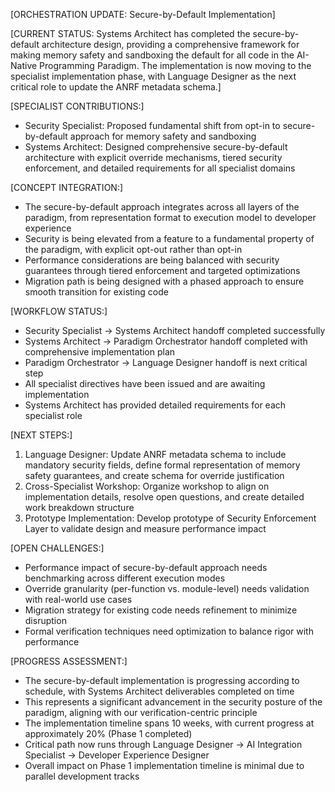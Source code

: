 [ORCHESTRATION UPDATE: Secure-by-Default Implementation]

[CURRENT STATUS: Systems Architect has completed the secure-by-default architecture design, providing a comprehensive framework for making memory safety and sandboxing the default for all code in the AI-Native Programming Paradigm. The implementation is now moving to the specialist implementation phase, with Language Designer as the next critical role to update the ANRF metadata schema.]

[SPECIALIST CONTRIBUTIONS:]
- Security Specialist: Proposed fundamental shift from opt-in to secure-by-default approach for memory safety and sandboxing
- Systems Architect: Designed comprehensive secure-by-default architecture with explicit override mechanisms, tiered security enforcement, and detailed requirements for all specialist domains

[CONCEPT INTEGRATION:]
- The secure-by-default approach integrates across all layers of the paradigm, from representation format to execution model to developer experience
- Security is being elevated from a feature to a fundamental property of the paradigm, with explicit opt-out rather than opt-in
- Performance considerations are being balanced with security guarantees through tiered enforcement and targeted optimizations
- Migration path is being designed with a phased approach to ensure smooth transition for existing code

[WORKFLOW STATUS:]
- Security Specialist → Systems Architect handoff completed successfully
- Systems Architect → Paradigm Orchestrator handoff completed with comprehensive implementation plan
- Paradigm Orchestrator → Language Designer handoff is next critical step
- All specialist directives have been issued and are awaiting implementation
- Systems Architect has provided detailed requirements for each specialist role

[NEXT STEPS:]
1. Language Designer: Update ANRF metadata schema to include mandatory security fields, define formal representation of memory safety guarantees, and create schema for override justification
2. Cross-Specialist Workshop: Organize workshop to align on implementation details, resolve open questions, and create detailed work breakdown structure
3. Prototype Implementation: Develop prototype of Security Enforcement Layer to validate design and measure performance impact

[OPEN CHALLENGES:]
- Performance impact of secure-by-default approach needs benchmarking across different execution modes
- Override granularity (per-function vs. module-level) needs validation with real-world use cases
- Migration strategy for existing code needs refinement to minimize disruption
- Formal verification techniques need optimization to balance rigor with performance

[PROGRESS ASSESSMENT:]
- The secure-by-default implementation is progressing according to schedule, with Systems Architect deliverables completed on time
- This represents a significant advancement in the security posture of the paradigm, aligning with our verification-centric principle
- The implementation timeline spans 10 weeks, with current progress at approximately 20% (Phase 1 completed)
- Critical path now runs through Language Designer → AI Integration Specialist → Developer Experience Designer
- Overall impact on Phase 1 implementation timeline is minimal due to parallel development tracks